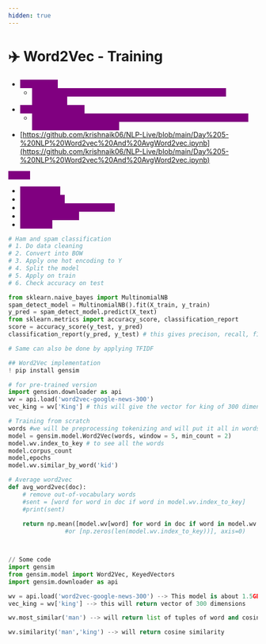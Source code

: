 ```yaml
---
hidden: true
---
```


# ✈️ Word2Vec - Training

* <mark style="color:purple;background-color:purple;">**Pretrained:**</mark>
  * <mark style="color:purple;background-color:purple;">**Google\_news\_300 - This will convert every word into 300 dimension**</mark>
* <mark style="color:purple;background-color:purple;">**Train from scratch:**</mark>
  * <mark style="color:purple;background-color:purple;">**If 75% of the words are there in the pretrained model, then use it otherwise better to train it**</mark>
* [https://github.com/krishnaik06/NLP-Live/blob/main/Day%205-%20NLP%20Word2vec%20And%20AvgWord2vec.ipynb](https://github.com/krishnaik06/NLP-Live/blob/main/Day%205-%20NLP%20Word2vec%20And%20AvgWord2vec.ipynb)

<mark style="color:purple;background-color:purple;">**Steps:**</mark>

* <mark style="color:purple;background-color:purple;">Get the data</mark>
* <mark style="color:purple;background-color:purple;">Data cleaning</mark>
* <mark style="color:purple;background-color:purple;">Convert X into BOW / TF-IDF</mark>
* <mark style="color:purple;background-color:purple;">Convery Y to OHE</mark>
* <mark style="color:purple;background-color:purple;">Modelling</mark>

```python
# Ham and spam classification
# 1. Do data cleaning
# 2. Convert into BOW
# 3. Apply one hot encoding to Y
# 4. Split the model
# 5. Apply on train
# 6. Check accuracy on test

from sklearn.naive_bayes import MultinomialNB
spam_detect_model = MultinomialNB().fit(X_train, y_train)
y_pred = spam_detect_model.predict(X_text)
from sklearn.metrics import accuracy_score, classification_report
score = accuracy_score(y_test, y_pred)
classification_report(y_pred, y_test) # this gives precison, recall, f1 for all the classes

# Same can also be done by applying TFIDF

## Word2Vec implementation
! pip install gensim

# for pre-trained version
import gension.downloader as api
wv = api.load('word2vec-google-news-300')
vec_king = wv['King'] # this will give the vector for king of 300 dimension

# Training from scratch
words #we will be preprocessing tokenizing and will put it all in words, words is list of list of sentences
model = gensim.model.Word2Vec(words, window = 5, min_count = 2)
model.wv.index_to_key # to see all the words
model.corpus_count
model,epochs
model.wv.similar_by_word('kid')

# Average word2vec
def avg_word2vec(doc):
    # remove out-of-vocabulary words
    #sent = [word for word in doc if word in model.wv.index_to_key]
    #print(sent)
    
    return np.mean([model.wv[word] for word in doc if word in model.wv.index_to_key],axis=0)
                #or [np.zeros(len(model.wv.index_to_key))], axis=0)



// Some code
import gensim
from gensim.model import Word2Vec, KeyedVectors
import gensim.downloader as api

wv = api.load('word2vec-google-news-300') --> This model is about 1.5GB
vec_king = wv['king'] --> this will return vector of 300 dimensions

wv.most_similar('man') --> will return list of tuples of word and cosine similarity

wv.similarity('man','king') --> will return cosine similarity

```
